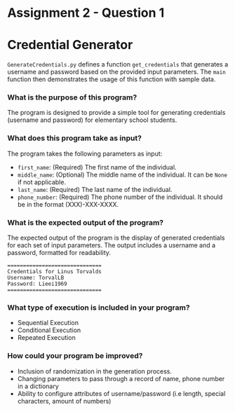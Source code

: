 # Assignment 2 - Question 1

# Credential Generator

`GenerateCredentials.py` defines a function `get_credentials` that generates a username and password based on the provided input parameters. The `main` function then demonstrates the usage of this function with sample data.

### What is the purpose of this program?

The program is designed to provide a simple tool for generating credentials (username and password) for elementary
school students.

### What does this program take as input?

The program takes the following parameters as input:

- `first_name`: (Required) The first name of the individual.
- `middle_name`: (Optional) The middle name of the individual. It can be `None` if not applicable.
- `last_name`: (Required) The last name of the individual.
- `phone_number`: (Required) The phone number of the individual. It should be in the format (XXX)-XXX-XXXX.

### What is the expected output of the program?

The expected output of the program is the display of generated credentials for each set of input parameters.
The output includes a username and a password, formatted for readability.

```
==============================
Credentials for Linus Torvalds
Username: TorvalLB
Password: Lieei1969
==============================
```

### What type of execution is included in your program?

- Sequential Execution
- Conditional Execution  
- Repeated Execution

### How could your program be improved?

- Inclusion of randomization in the generation process.
- Changing parameters to pass through a record of name, phone number in a dictionary 
- Ability to configure attributes of username/password (i.e length, special characters, amount of numbers)
